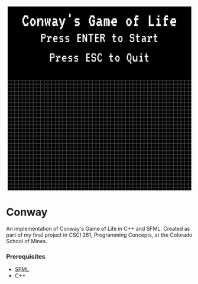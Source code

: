 <p align="center">
  <img src="Docs/Conway.GIF">
</p>

# Conway
An implementation of Conway's Game of Life in C++ and SFML.
Created as part of my final project in CSCI 261, Programming Concepts,
at the Colorado School of Mines.

### Prerequisites
* [SFML](https://www.sfml-dev.org)
* C++

